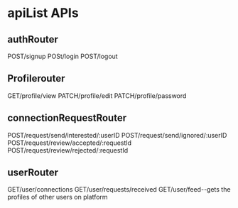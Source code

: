 # apiList APIs


## authRouter
POST/signup
POSt/login
POST/logout

## Profilerouter
GET/profile/view
PATCH/profile/edit
PATCH/profile/password

## connectionRequestRouter 
POST/request/send/interested/:userID
POST/request/send/ignored/:userID
POST/request/review/accepted/:requestId
POST/request/review/rejected/:requestId


## userRouter 
GET/user/connections
GET/user/requests/received
GET/user/feed--gets the profiles of other users on platform